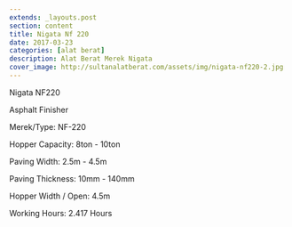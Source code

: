 ```yaml
---
extends: _layouts.post
section: content
title: Nigata Nf 220
date: 2017-03-23
categories: [alat berat]
description: Alat Berat Merek Nigata
cover_image: http://sultanalatberat.com/assets/img/nigata-nf220-2.jpg
---
```


Nigata NF220

Asphalt Finisher

Merek/Type: NF-220

Hopper Capacity: 8ton - 10ton

Paving Width: 2.5m - 4.5m

Paving Thickness: 10mm - 140mm

Hopper Width / Open: 4.5m

Working Hours: 2.417 Hours
